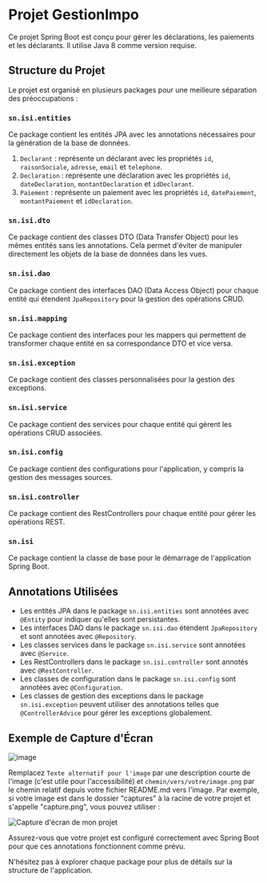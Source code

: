 # Projet GestionImpo

Ce projet Spring Boot est conçu pour gérer les déclarations, les paiements et les déclarants. Il utilise Java 8 comme version requise.

## Structure du Projet

Le projet est organisé en plusieurs packages pour une meilleure séparation des préoccupations :

### `sn.isi.entities`

Ce package contient les entités JPA avec les annotations nécessaires pour la génération de la base de données.

1. `Declarant` : représente un déclarant avec les propriétés `id`, `raisonSociale`, `adresse`, `email` et `telephone`.
2. `Declaration` : représente une déclaration avec les propriétés `id`, `dateDeclaration`, `montantDeclaration` et `idDeclarant`.
3. `Paiement` : représente un paiement avec les propriétés `id`, `datePaiement`, `montantPaiement` et `idDeclaration`.

### `sn.isi.dto`

Ce package contient des classes DTO (Data Transfer Object) pour les mêmes entités sans les annotations. Cela permet d'éviter de manipuler directement les objets de la base de données dans les vues.

### `sn.isi.dao`

Ce package contient des interfaces DAO (Data Access Object) pour chaque entité qui étendent `JpaRepository` pour la gestion des opérations CRUD.

### `sn.isi.mapping`

Ce package contient des interfaces pour les mappers qui permettent de transformer chaque entité en sa correspondance DTO et vice versa.

### `sn.isi.exception`

Ce package contient des classes personnalisées pour la gestion des exceptions.

### `sn.isi.service`

Ce package contient des services pour chaque entité qui gèrent les opérations CRUD associées.

### `sn.isi.config`

Ce package contient des configurations pour l'application, y compris la gestion des messages sources.

### `sn.isi.controller`

Ce package contient des RestControllers pour chaque entité pour gérer les opérations REST.

### `sn.isi`

Ce package contient la classe de base pour le démarrage de l'application Spring Boot.

## Annotations Utilisées

- Les entités JPA dans le package `sn.isi.entities` sont annotées avec `@Entity` pour indiquer qu'elles sont persistantes.
- Les interfaces DAO dans le package `sn.isi.dao` étendent `JpaRepository` et sont annotées avec `@Repository`.
- Les classes services dans le package `sn.isi.service` sont annotées avec `@Service`.
- Les RestControllers dans le package `sn.isi.controller` sont annotés avec `@RestController`.
- Les classes de configuration dans le package `sn.isi.config` sont annotées avec `@Configuration`.
- Les classes de gestion des exceptions dans le package `sn.isi.exception` peuvent utiliser des annotations telles que `@ControllerAdvice` pour gérer les exceptions globalement.

## Exemple de Capture d'Écran

![image](captures/capture1.png)

Remplacez `Texte alternatif pour l'image` par une description courte de l'image (c'est utile pour l'accessibilité) et `chemin/vers/votre/image.png` par le chemin relatif depuis votre fichier README.md vers l'image. Par exemple, si votre image est dans le dossier "captures" à la racine de votre projet et s'appelle "capture.png", vous pouvez utiliser :

![Capture d'écran de mon projet](captures/capture.png)


Assurez-vous que votre projet est configuré correctement avec Spring Boot pour que ces annotations fonctionnent comme prévu.

N'hésitez pas à explorer chaque package pour plus de détails sur la structure de l'application.
